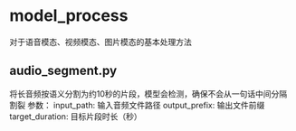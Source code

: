 # model_process
对于语音模态、视频模态、图片模态的基本处理方法
## audio_segment.py
将长音频按语义分割为约10秒的片段，模型会检测，确保不会从一句话中间分隔割裂
参数：
    input_path: 输入音频文件路径
    output_prefix: 输出文件前缀
    target_duration: 目标片段时长（秒）

